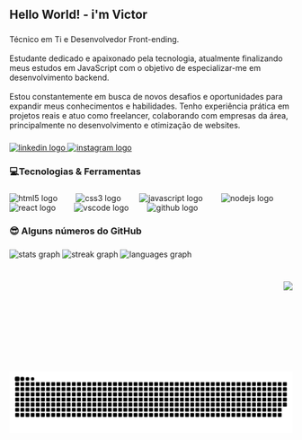 <h2 align="left">Hello World!  - i'm Victor </></h2>

###

<p align="left">Técnico em Ti e Desenvolvedor Front-ending.<br><br>Estudante dedicado e apaixonado pela tecnologia, atualmente finalizando meus estudos em JavaScript com o objetivo de especializar-me em desenvolvimento backend.<br><br>Estou constantemente em busca de novos desafios e oportunidades para expandir meus conhecimentos e habilidades. Tenho experiência prática em projetos reais e atuo como freelancer, colaborando com empresas da área, principalmente no desenvolvimento e otimização de websites.</p>

###

<div align="left">
  <a href="https://www.linkedin.com/in/victor-alexandre-urbano/" target="_blank">
    <img src="https://img.shields.io/static/v1?message=LinkedIn&logo=linkedin&label=&color=0077B5&logoColor=white&labelColor=&style=for-the-badge" height="25" alt="linkedin logo"  />
  </a>
  <a href="https://www.instagram.com/victor_al3x4ndre/" target="_blank">
    <img src="https://img.shields.io/static/v1?message=Instagram&logo=instagram&label=&color=E4405F&logoColor=white&labelColor=&style=for-the-badge" height="25" alt="instagram logo"  />
  </a>
</div>

###

<h3 align="left">💻Tecnologias & Ferramentas</h3>

###

<div align="left">
  <img src="https://cdn.jsdelivr.net/gh/devicons/devicon/icons/html5/html5-original.svg" height="30" alt="html5 logo"  />
  <img width="25" />
  <img src="https://cdn.jsdelivr.net/gh/devicons/devicon/icons/css3/css3-original.svg" height="30" alt="css3 logo"  />
  <img width="25" />
  <img src="https://cdn.jsdelivr.net/gh/devicons/devicon/icons/javascript/javascript-original.svg" height="30" alt="javascript logo"  />
  <img width="25" />
  <img src="https://cdn.jsdelivr.net/gh/devicons/devicon/icons/nodejs/nodejs-original.svg" height="30" alt="nodejs logo"  />
  <img width="25" />
  <img src="https://cdn.jsdelivr.net/gh/devicons/devicon/icons/react/react-original.svg" height="30" alt="react logo"  />
  <img width="25" />
  <img src="https://skillicons.dev/icons?i=vscode" height="30" alt="vscode logo"  />
  <img width="25" />
  <img src="https://skillicons.dev/icons?i=github" height="30" alt="github logo"  />
</div>

###

<h3 align="left">😎 Alguns números do GitHub</h3>

###

<div align="left">
  <img src="https://github-readme-stats.vercel.app/api?username=Fawkes-creator&hide_title=false&hide_rank=false&show_icons=true&include_all_commits=true&count_private=true&disable_animations=false&theme=aura&locale=en&hide_border=false&order=1" height="220" alt="stats graph"  />
  <img src="https://streak-stats.demolab.com?user=Fawkes-creator&locale=en&mode=daily&theme=aura_dark&hide_border=false&border_radius=5&order=3" height="200" alt="streak graph"  />
  <img src="https://github-readme-stats.vercel.app/api/top-langs?username=Fawkes-creator&locale=en&hide_title=false&layout=compact&card_width=320&langs_count=5&theme=aura&hide_border=false&order=2" height="100" alt="languages graph"  />
</div>

###

<br clear="both">

<img align="right" height="160" src="https://i.seadn.io/gae/p9jPZKQ04Vm86g9p4nzJKgi9Ap2T7s07quXvV2W4IDf7S0ckTH8l2-FuH_43it1YhPeCvK_di70XSlsVTul5LsIOuuHrPykhgZKE?auto=format&dpr=1&w=1920"  />

###

<img src="https://raw.githubusercontent.com/Fawkes-creator/Fawkes-creator/output/snake.svg" alt="Snake animation" />

###
